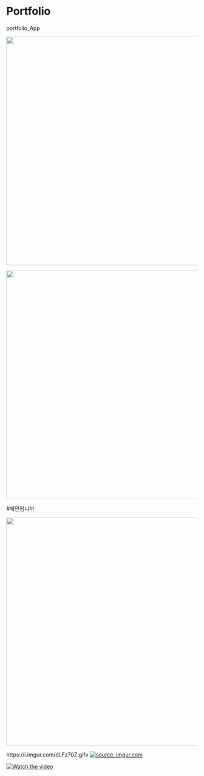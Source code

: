 # Portfolio
portfolio_App
<p align="center"><img width="600" src="https://i.imgur.com/m4RmjCp.gif"></p>
<p align="center"><img width="600" src="https://i.imgur.com/m4RmjCp.gif"></p>
#왜안됩니까
<p align="center"><img width="600" src="https://imgur.com/dLFz70Z"></p>
https://i.imgur.com/dLFz70Z.gifv
<a href="https://imgur.com/dLFz70Z"><img src="https://i.imgur.com/dLFz70Z.gif" title="source: imgur.com" /></a>

 
 
 
[![Watch the video](https://i.imgur.com/vKb2F1B.png)](https://youtu.be/vt5fpE0bzSY)
